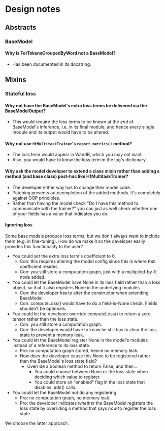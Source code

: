 # Design notes
## Abstracts
### BaseModel
#### Why is ForTokensGroupedByWord not a BaseModel?
- Has been documented in its docstring.

## Mixins
### Stateful loss
#### Why not have the BaseModel's extra loss terms be delivered via the BaseModelOutput?
- This would require the loss terms to be known at the *end* of BaseModel's inference, i.e. in its final module, and hence
  every single module and its output would have to be altered.

#### Why not use `HfMultitaskTrainer`'s `report_metrics()` method?
- The loss term would appear in WandB, which you may not want. 
- Also, you would have to know the loss term in the log's dictionary.

#### Why ask the model developer to extend a class mixin rather than adding a method (and base class) post-hoc like HfMultitaskTrainer?
- The developer either way has to change their model code.
- Patching prevents autocompletion of the added methods. It's completely against OOP principles.
- Rather than having the model check "Do I have this method to communicate with the trainer?" you can just as well check
  whether one of your fields has a value that indicates you do.

#### Ignoring loss
Some base models produce loss terms, but we don't always want to include them (e.g. in fine-tuning). How do we make it
so the developer easily provides this functionality to the user?
- You could set the extra loss term's coefficient to 0.
  - Con: this requires altering the model config since this is where
    that coefficient resides.
  - Con: you still store a computation graph, just with a multiplied-by-0 node added.
- You could let the BaseModel have None in its loss field rather than a loss object, so that it also registers None in
  the underlying modules.
  - Con: the developer has to alter the constructor when extending BaseModel.
  - Con: computeLoss() would have to do a field-is-None check. Fields shouldn't be optionals.
- You could let the developer override computeLoss() to return a zero tensor rather than the loss state.
  - Con: you still store a computation graph.
  - Con: the developer would have to know he still has to clear the loss state to prevent a memory leak.
- You could let the BaseModel register None in the model's modules instead of a reference to its loss state.
  - Pro: no computation graph stored, hence no memory leak.
  - How does the developer cause this None to be registered rather than the BaseModel's loss state field? 
    - Override a boolean method to return False, and then... 
      - You could choose between None or the loss state when deciding which value to register.
      - You could store an "enabled" flag in the loss state that disables .add() calls.
- You could let the BaseModel not do any registering.
  - Pro: no computation graph, no memory leak.
  - Pro: the developer indicates *whether* the BaseModel registers the loss state by overriding a method that says
         *how* to register the loss state.

We choose the latter approach.
